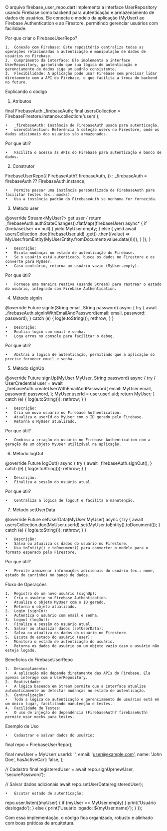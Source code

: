 O arquivo firebase_user_repo.dart implementa a interface UserRepository usando Firebase como backend para autenticação e armazenamento de dados de usuários. Ele conecta o modelo da aplicação (MyUser) ao Firebase Authentication e ao Firestore, permitindo gerenciar usuários com facilidade.

Por que criar o FirebaseUserRepo?

	1.	Conexão com Firebase: Este repositório centraliza todas as operações relacionadas a autenticação e manipulação de dados de usuários no Firebase.
	2.	Cumprimento da interface: Ele implementa a interface UserRepository, garantindo que sua lógica de autenticação e gerenciamento de dados siga um padrão consistente.
	3.	Flexibilidade: A aplicação pode usar Firebase sem precisar lidar diretamente com a API do Firebase, o que facilita a troca do backend no futuro.

Explicando o código

1. Atributos

final FirebaseAuth _firebaseAuth;
final usersCollection = FirebaseFirestore.instance.collection('users');

	•	_firebaseAuth: Instância de FirebaseAuth usada para autenticação.
	•	usersCollection: Referência à coleção users no Firestore, onde os dados adicionais dos usuários são armazenados.

Por que útil?

	•	Facilita o acesso às APIs do Firebase para autenticação e banco de dados.

2. Construtor

FirebaseUserRepo({
  FirebaseAuth? firebaseAuth,
}) : _firebaseAuth = firebaseAuth ?? FirebaseAuth.instance;

	•	Permite passar uma instância personalizada de FirebaseAuth para facilitar testes (ex.: mocks).
	•	Usa a instância padrão do FirebaseAuth se nenhuma for fornecida.

3. Método user

@override
Stream<MyUser?> get user {
  return _firebaseAuth.authStateChanges().flatMap((firebaseUser) async* {
    if (firebaseUser == null) {
      yield MyUser.empty;
    } else {
      yield await usersCollection
          .doc(firebaseUser.uid)
          .get()
          .then((value) => MyUser.fromEntity(MyUserEntity.fromDocument(value.data()!)));
    }
  });
}

	•	Descrição:
	•	Escuta mudanças no estado de autenticação do Firebase.
	•	Se o usuário está autenticado, busca os dados no Firestore e os converte para MyUser.
	•	Caso contrário, retorna um usuário vazio (MyUser.empty).

Por que útil?

	•	Fornece uma maneira reativa (usando Stream) para rastrear o estado do usuário, integrado com Firebase Authentication.

4. Método signIn

@override
Future<void> signIn(String email, String password) async {
  try {
    await _firebaseAuth.signInWithEmailAndPassword(email: email, password: password);
  } catch (e) {
    log(e.toString());
    rethrow;
  }
}

	•	Descrição:
	•	Realiza login com email e senha.
	•	Loga erros no console para facilitar o debug.

Por que útil?

	•	Abstrai a lógica de autenticação, permitindo que a aplicação só precise fornecer email e senha.

5. Método signUp

@override
Future<MyUser> signUp(MyUser MyUser, String password) async {
  try {
    UserCredential user = await _firebaseAuth.createUserWithEmailAndPassword(
      email: MyUser.email,
      password: password,
    );
    MyUser.userId = user.user!.uid;
    return MyUser;
  } catch (e) {
    log(e.toString());
    rethrow;
  }
}

	•	Descrição:
	•	Cria um novo usuário no Firebase Authentication.
	•	Atualiza o userId do MyUser com o ID gerado pelo Firebase.
	•	Retorna o MyUser atualizado.

Por que útil?

	•	Combina a criação do usuário no Firebase Authentication com a geração de um objeto MyUser utilizável na aplicação.

6. Método logOut

@override
Future<void> logOut() async {
  try {
    await _firebaseAuth.signOut();
  } catch (e) {
    log(e.toString());
    rethrow;
  }
}

	•	Descrição:
	•	Finaliza a sessão do usuário atual.

Por que útil?

	•	Centraliza a lógica de logout e facilita a manutenção.

7. Método setUserData

@override
Future<void> setUserData(MyUser MyUser) async {
  try {
    await usersCollection.doc(MyUser.userId).set(MyUser.toEntity().toDocument());
  } catch (e) {
    log(e.toString());
    rethrow;
  }
}

	•	Descrição:
	•	Salva ou atualiza os dados do usuário no Firestore.
	•	Usa toEntity() e toDocument() para converter o modelo para o formato esperado pelo Firestore.

Por que útil?

	•	Permite armazenar informações adicionais do usuário (ex.: nome, estado do carrinho) no banco de dados.

Fluxo de Operações

	1.	Registro de um novo usuário (signUp):
	•	Cria o usuário no Firebase Authentication.
	•	Atualiza o objeto MyUser com o ID gerado.
	•	Retorna o objeto atualizado.
	2.	Login (signIn):
	•	Autentica o usuário com email e senha.
	3.	Logout (logOut):
	•	Finaliza a sessão do usuário atual.
	4.	Salvar ou atualizar dados (setUserData):
	•	Salva ou atualiza os dados do usuário no Firestore.
	5.	Escuta do estado do usuário (user):
	•	Monitora o estado de autenticação do usuário.
	•	Retorna os dados do usuário ou um objeto vazio caso o usuário não esteja logado.

Benefícios do FirebaseUserRepo

	1.	Desacoplamento:
	•	A aplicação não depende diretamente das APIs do Firebase. Ela apenas interage com o UserRepository.
	2.	Reatividade:
	•	A lógica baseada em Stream permite que a interface atualize automaticamente ao detectar mudanças no estado de autenticação.
	3.	Centralização:
	•	Toda a lógica de autenticação e gerenciamento de usuários está em um único lugar, facilitando manutenção e testes.
	4.	Facilidade de Testes:
	•	O uso de injeção de dependência (FirebaseAuth? firebaseAuth) permite usar mocks para testes.

Exemplo de Uso

	•	Cadastrar e salvar dados do usuário:

final repo = FirebaseUserRepo();

final newUser = MyUser(
  userId: '',
  email: 'user@example.com',
  name: 'John Doe',
  hasActiveCart: false,
);

// Cadastro
final registeredUser = await repo.signUp(newUser, 'securePassword');

// Salvar dados adicionais
await repo.setUserData(registeredUser);

	•	Escutar estado de autenticação:

repo.user.listen((myUser) {
  if (myUser == MyUser.empty) {
    print('Usuário deslogado');
  } else {
    print('Usuário logado: ${myUser.name}');
  }
});

Com essa implementação, o código fica organizado, robusto e alinhado com boas práticas de arquitetura.